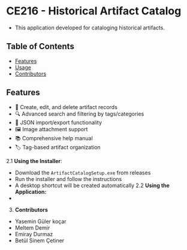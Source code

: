 # CE216 - Historical Artifact Catalog

- This application developed for cataloging historical artifacts.

## Table of Contents
- [Features](#features)
- [Usage](#usage)
- [Contributors](#contributors)


## Features
- 🏺 Create, edit, and delete artifact records
- 🔍 Advanced search and filtering by tags/categories
- 📁 JSON import/export functionality
- 🖼️ Image attachment support
- 📚 Comprehensive help manual
- 🏷️ Tag-based artifact organization


2.1 **Using the Installer**:
   - Download the `ArtifactCatalogSetup.exe` from releases
   - Run the installer and follow the instructions
   - A desktop shortcut will be created automatically
2.2 **Using the Application:**
   - 
3. **Contributors**
- Yasemin Güler koçar
- Meltem Demir
- Emiray Durmaz
- Betül Sinem Çetiner
